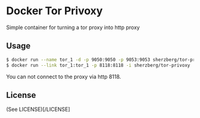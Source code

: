 Docker Tor Privoxy
==================

Simple container for turning a tor proxy into http proxy

Usage
-----

```bash
$ docker run --name tor_1 -d -p 9050:9050 -p 9053:9053 sherzberg/tor-proxy
$ docker run --link tor_1:tor_1 -p 8118:8118 -i sherzberg/tor-privoxy
```

You can  not connect to the proxy via http 8118.

License
-------

(See LICENSE)[/LICENSE]
